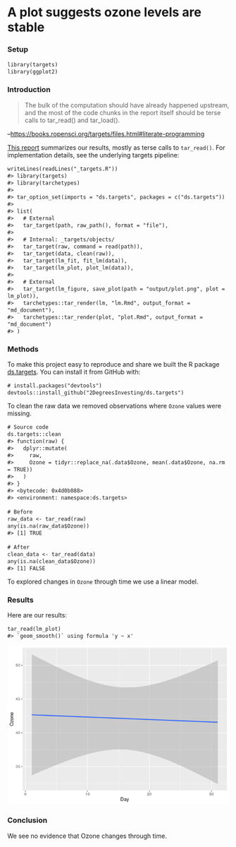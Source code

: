 # A plot suggests ozone levels are stable

### Setup

    library(targets)
    library(ggplot2)

### Introduction

> The bulk of the computation should have already happened upstream, and
> the most of the code chunks in the report itself should be terse calls
> to tar\_read() and tar\_load().

–<https://books.ropensci.org/targets/files.html#literate-programming>

[This
report](https://github.com/2DegreesInvesting/ds.targets/blob/main/lm.md)
summarizes our results, mostly as terse calls to `tar_read()`. For
implementation details, see the underlying targets pipeline:

    writeLines(readLines("_targets.R"))
    #> library(targets)
    #> library(tarchetypes)
    #> 
    #> tar_option_set(imports = "ds.targets", packages = c("ds.targets"))
    #> 
    #> list(
    #>   # External
    #>   tar_target(path, raw_path(), format = "file"),
    #> 
    #>   # Internal: _targets/objects/
    #>   tar_target(raw, command = read(path)),
    #>   tar_target(data, clean(raw)),
    #>   tar_target(lm_fit, fit_lm(data)),
    #>   tar_target(lm_plot, plot_lm(data)),
    #> 
    #>   # External
    #>   tar_target(lm_figure, save_plot(path = "output/plot.png", plot = lm_plot)),
    #>   tarchetypes::tar_render(lm, "lm.Rmd", output_format = "md_document"),
    #>   tarchetypes::tar_render(plot, "plot.Rmd", output_format = "md_document")
    #> )

### Methods

To make this project easy to reproduce and share we built the R package
[ds.targets](https://github.com/2DegreesInvesting/ds-targets). You can
install it from GitHub with:

    # install.packages("devtools")
    devtools::install_github("2DegreesInvesting/ds.targets")

To clean the raw data we removed observations where `Ozone` values were
missing.

    # Source code
    ds.targets::clean
    #> function(raw) {
    #>   dplyr::mutate(
    #>     raw,
    #>     Ozone = tidyr::replace_na(.data$Ozone, mean(.data$Ozone, na.rm = TRUE))
    #>   )
    #> }
    #> <bytecode: 0x4d0b088>
    #> <environment: namespace:ds.targets>

    # Before
    raw_data <- tar_read(raw)
    any(is.na(raw_data$Ozone))
    #> [1] TRUE

    # After
    clean_data <- tar_read(data)
    any(is.na(clean_data$Ozone))
    #> [1] FALSE

To explored changes in `Ozone` through time we use a linear model.

### Results

Here are our results:

    tar_read(lm_plot)
    #> `geom_smooth()` using formula 'y ~ x'

![](plot_files/figure-markdown_strict/unnamed-chunk-4-1.png)

### Conclusion

We see no evidence that Ozone changes through time.
